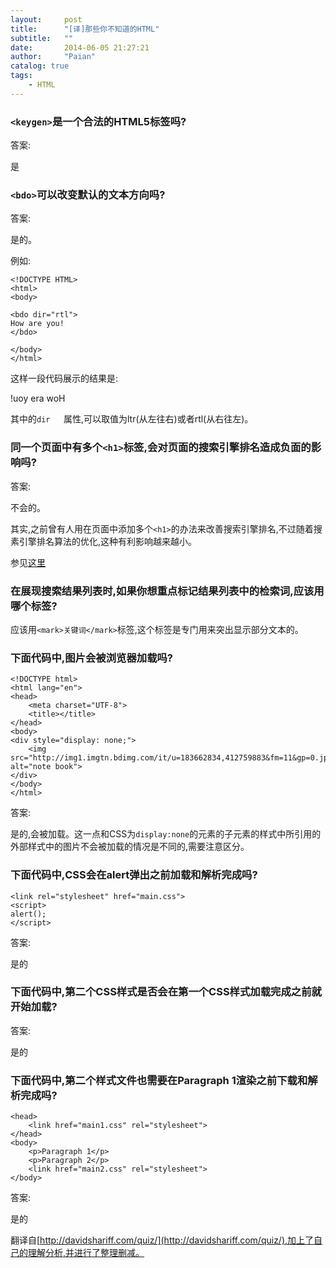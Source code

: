 ```yaml
---
layout:     post
title:      "[译]那些你不知道的HTML"
subtitle:   ""
date:       2014-06-05 21:27:21
author:     "Paian"
catalog: true
tags:
    - HTML
---
```


### ```<keygen>```是一个合法的HTML5标签吗?

答案:

是

### ```<bdo>```可以改变默认的文本方向吗?

答案:

是的。

例如:

    <!DOCTYPE HTML>
    <html>
    <body>

    <bdo dir="rtl">
    How are you!
    </bdo>

    </body>
    </html>

这样一段代码展示的结果是:

!uoy era woH

其中的```dir	```属性,可以取值为ltr(从左往右)或者rtl(从右往左)。

### 同一个页面中有多个```<h1>```标签,会对页面的搜索引擎排名造成负面的影响吗?

答案:

不会的。

其实,之前曾有人用在页面中添加多个```<h1>```的办法来改善搜索引擎排名,不过随着搜素引擎排名算法的优化,这种有利影响越来越小。

参见[这里](https://www.quora.com/Does-using-multiple-h1-tags-on-a-page-affect-search-engine-rankings)


### 在展现搜索结果列表时,如果你想重点标记结果列表中的检索词,应该用哪个标签?

应该用```<mark>关键词</mark>```标签,这个标签是专门用来突出显示部分文本的。


### 下面代码中,图片会被浏览器加载吗?

```
<!DOCTYPE html>
<html lang="en">
<head>
    <meta charset="UTF-8">
    <title></title>
</head>
<body>
<div style="display: none;">
    <img src="http://img1.imgtn.bdimg.com/it/u=183662834,412759883&fm=11&gp=0.jpg" alt="note book">
</div>
</body>
</html>
```

答案:

是的,会被加载。这一点和CSS为```display:none```的元素的子元素的样式中所引用的外部样式中的图片不会被加载的情况是不同的,需要注意区分。

### 下面代码中,CSS会在alert弹出之前加载和解析完成吗?

    <link rel="stylesheet" href="main.css">
    <script>
    alert();
    </script>

答案:

是的


### 下面代码中,第二个CSS样式是否会在第一个CSS样式加载完成之前就开始加载?

答案:

是的


### 下面代码中,第二个样式文件也需要在Paragraph 1渲染之前下载和解析完成吗?

    <head>
        <link href="main1.css" rel="stylesheet">
    </head>
    <body>
        <p>Paragraph 1</p>
        <p>Paragraph 2</p>
        <link href="main2.css" rel="stylesheet">
    </body>

答案:

是的

翻译自[http://davidshariff.com/quiz/](http://davidshariff.com/quiz/),加上了自己的理解分析,并进行了整理删减。





